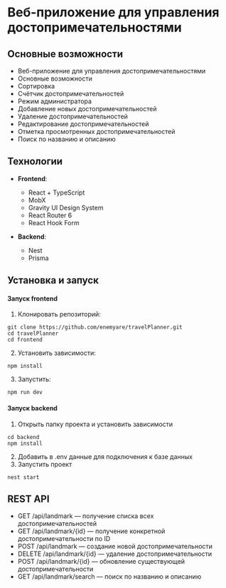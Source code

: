 # Веб-приложение для управления достопримечательностями  
##  Основные возможности

- Веб-приложение для управления достопримечательностями
- Основные возможности
- Сортировка
- Счётчик достопримечательностей
- Режим администратора
- Добавление новых достопримечательностей
- Удаление достопримечательностей
- Редактирование достопримечательностей
- Отметка просмотренных достопримечательностей
- Поиск по названию и описанию
  
## Технологии

- **Frontend**:
  - React  + TypeScript
  - MobX 
  - Gravity UI Design System
  - React Router 6
  - React Hook Form

- **Backend**:
  - Nest  
  - Prisma

## Установка и запуск 
#### Запуск frontend
1. Клонировать репозиторий:
``` 
git clone https://github.com/enemyare/travelPlanner.git
cd travelPlanner
cd frontend
```
2. Установить зависимости:
```
npm install
```
3. Запустить:
```
npm run dev
```

#### Запуск backend
1. Открыть папку проекта и установить зависимости
```
cd backend
npm install
```
2. Добавить в .env данные для подключения к базе данных
3. Запустить проект
```
nest start
```

## REST API 
 - GET /api/landmark — получение списка всех достопримечательностей
 - GET /api/landmark/{id} — получение конкретной достопримечательности по ID
 - POST /api/landmark — создание новой достопримечательности
 - DELETE /api/landmark/{id} — удаление достопримечательности
 - POST /api/landmark/{id} — обновление существующей достопримечательности 
 - GET /api/landmark/search — поиск по названию и описанию
